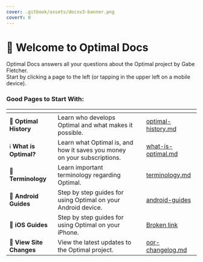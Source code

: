 ```yaml
---
cover: .gitbook/assets/docsv3-banner.png
coverY: 0
---
```


# 👋 Welcome to Optimal Docs

Optimal Docs answers all your questions about the Optimal project by Gabe Fletcher.\
Start by clicking a page to the left (or tapping in the upper left on a mobile device).

### Good Pages to Start With:

<table data-view="cards"><thead><tr><th></th><th></th><th data-hidden></th><th data-hidden data-card-target data-type="content-ref"></th></tr></thead><tbody><tr><td><span data-gb-custom-inline data-tag="emoji" data-code="1f4d6">📖</span> <strong>Optimal History</strong> </td><td>Learn who develops Optimal and what makes it possible.</td><td></td><td><a href="optimal-history.md">optimal-history.md</a></td></tr><tr><td><span data-gb-custom-inline data-tag="emoji" data-code="2139">ℹ</span> <strong>What is Optimal?</strong></td><td>Learn what Optimal is, and how it saves you money on your subscriptions.</td><td></td><td><a href="what-is-optimal.md">what-is-optimal.md</a></td></tr><tr><td><strong></strong><span data-gb-custom-inline data-tag="emoji" data-code="1f4c3">📃</span> <strong>Terminology</strong></td><td>Learn important terminology regarding Optimal.</td><td></td><td><a href="guides/terminology.md">terminology.md</a></td></tr><tr><td><span data-gb-custom-inline data-tag="emoji" data-code="1f916">🤖</span> <strong>Android Guides</strong></td><td>Step by step guides for using Optimal on your Android device.</td><td></td><td><a href="guides/android-guides/">android-guides</a></td></tr><tr><td><span data-gb-custom-inline data-tag="emoji" data-code="1f34f">🍏</span> <strong>iOS Guides</strong></td><td>Step by step guides for using Optimal on your iPhone.</td><td></td><td><a href="broken-reference">Broken link</a></td></tr><tr><td><span data-gb-custom-inline data-tag="emoji" data-code="1f4d7">📗</span> <strong>View Site Changes</strong></td><td>View the latest updates to the Optimal project.</td><td></td><td><a href="documentation/optimal-on-readymag/oor-changelog.md">oor-changelog.md</a></td></tr></tbody></table>

